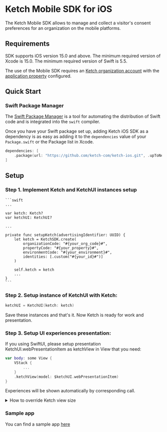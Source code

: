 # Ketch Mobile SDK for iOS

The Ketch Mobile SDK allows to manage and collect a visitor's consent preferences for an organization on the mobile platforms.

## Requirements

SDK supports iOS version 15.0 and above.
The minimum required version of Xcode is 15.0. 
The minimum required version of Swift is 5.5.

The use of the Mobile SDK requires an [Ketch organization account](https://app.ketch.com/settings/organization) 
with the [application property](https://app.ketch.com/deployment/applications)  configured.

## Quick Start

### Swift Package Manager

The [Swift Package Manager](https://swift.org/package-manager/) is a tool for automating the distribution of Swift code and is integrated into the `swift` compiler.

Once you have your Swift package set up, adding Ketch iOS SDK as a dependency is as easy as adding it to the `dependencies` value of your `Package.swift` or the Package list in Xcode.

   ```swift
   dependencies: [
       .package(url: "https://github.com/ketch-com/ketch-ios.git", .upToNextMajor(from: "3.0.0"))
   ]
   ```
## Setup

### Step 1. Implement Ketch and KetchUI instances setup

    ```swift
    ...

    var ketch: Ketch?
    var ketchUI: KetchUI?

    ...

    private func setupKetch(advertisingIdentifier: UUID) {
        let ketch = KetchSDK.create(
            organizationCode: "#{your_org_code}#",
            propertyCode: "#{your_property}#",
            environmentCode: "#{your_environment}#",
            identities: [.custom("#{your_id}#")]
        )

        self.ketch = ketch
        ...
    }
    ```

### Step 2.  Setup instance of KetchUI with Ketch:

```swift
ketchUI = KetchUI(ketch: ketch)
```

Save these instances and that's it. Now Ketch is ready for work and presentation.

### Step 3.  Setup UI experiences presentation:

If you using SwiftUI, please setup presentation KetchUI.webPresentationItem as ketchView in View that you need:
  
```swift
var body: some View {
    VStack {
        ...
    }
    .ketchView(model: $ketchUI.webPresentationItem)
}
```

Experiences will be shown automatically by corresponding call.

<details>
<summary>How to override Ketch view size</summary>

You need to inherit the `KetchUI.PresentationSizeFactory` class.

In your subclass you can override:

```swift
open func calculateModalSize(
            horizontalPosition: KetchUI.PresentationConfig.HPosition,
            verticalPosititon: KetchUI.PresentationConfig.VPosition,
            screenSize: CGSize
        ) -> CGSize
```
and
```swift
open func calculateBannerSize(
            horizontalPosition: KetchUI.PresentationConfig.HPosition,
            verticalPosititon: KetchUI.PresentationConfig.VPosition,
            screenSize: CGSize
        ) -> CGSize
```

Set your presentation subclass to the KetchUI instance:

`ketchUI.sizeFactory = ExampleSizeFactory()`
  
</details>

### Sample app

You can find a sample app [here](https://github.com/ketch-sdk/ketch-samples/tree/main/ketch-ios/iOS%20Ketch%20SDK%20SwiftUI)
